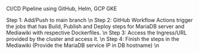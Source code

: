 
CI/CD Pipeline using GitHub, Helm, GCP GKE

Step 1: Add/Push to main branch \n
Step 2: GitHub Workflow Actions trigger the jobs that has Build, Publish and Deploy steps for MariaDB server and Mediawiki with respective Dockerfiles. \n
Step 3: Access the Ingress/URL provided by the cluster and access it. \n
Step 4: Finish the steps in the Mediawiki (Provide the MariaDB service IP in DB hostname) \n


